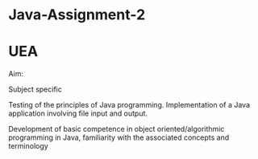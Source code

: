 # Java-Assignment-2
# UEA

Aim:

Subject specific

  Testing of the principles of Java programming. Implementation of a Java application involving file
  input and output.
  
  Development of basic competence in object oriented/algorithmic programming in Java, familiarity
  with the associated concepts and terminology
